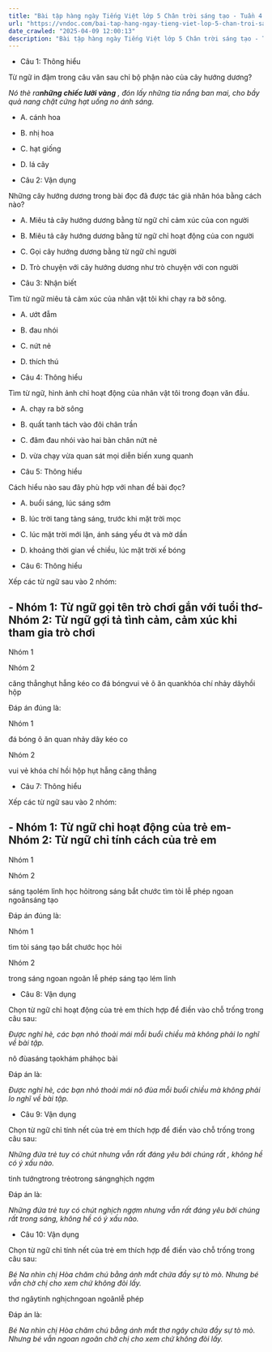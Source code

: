```yaml
---
title: "Bài tập hàng ngày Tiếng Việt lớp 5 Chân trời sáng tạo - Tuần 4 - Thứ 5 gồm các câu hỏi tổng hợp nội dung Đọc hiểu văn bản và Luyện từ và câu được học ở Tuần 4 trong chương trình Tiếng Việt lớp 5 Tập 1 Chân trời sáng tạo."
url: "https://vndoc.com/bai-tap-hang-ngay-tieng-viet-lop-5-chan-troi-sang-tao-tuan-4-thu-5-327264"
date_crawled: "2025-04-09 12:00:13"
description: "Bài tập hàng ngày Tiếng Việt lớp 5 Chân trời sáng tạo - Tuần 4 - Thứ 5 gồm các câu hỏi tổng hợp nội dung Đọc hiểu văn bản và Luyện từ và câu được học ở Tuần 4 trong chương trình Tiếng Việt lớp 5 Tập 1 Chân trời sáng tạo."
---
```


* Câu 1:  Thông hiểu

Từ ngữ in đậm trong câu văn sau chỉ bộ phận nào của cây hướng dương?

_Nó thè ra**những chiếc lưỡi vàng** , đón lấy những tia nắng ban mai, cho bầy quả nang chặt cứng hạt uống no ánh sáng._

  * A. cánh hoa 
  * B. nhị hoa 
  * C. hạt giống 
  * D. lá cây 



* Câu 2:  Vận dụng

Những cây hướng dương trong bài đọc đã được tác giả nhân hóa bằng cách nào?

  * A. Miêu tả cây hướng dương bằng từ ngữ chỉ cảm xúc của con người 
  * B. Miêu tả cây hướng dương bằng từ ngữ chỉ hoạt động của con người 
  * C. Gọi cây hướng dương bằng từ ngữ chỉ người 
  * D. Trò chuyện với cây hướng dương như trò chuyện với con người 



* Câu 3:  Nhận biết

Tìm từ ngữ miêu tả cảm xúc của nhân vật tôi khi chạy ra bờ sông.

  * A. ướt đẫm 
  * B. đau nhói 
  * C. nứt nẻ 
  * D. thích thú 



* Câu 4:  Thông hiểu

Tìm từ ngữ, hình ảnh chỉ hoạt động của nhân vật tôi trong đoạn văn đầu.

  * A. chạy ra bờ sông 
  * B. quất tanh tách vào đôi chân trần 
  * C. đâm đau nhói vào hai bàn chân nứt nẻ 
  * D. vừa chạy vừa quan sát mọi diễn biến xung quanh 



* Câu 5:  Thông hiểu

Cách hiểu nào sau đây phù hợp với nhan đề bài đọc?

  * A. buổi sáng, lúc sáng sớm 
  * B. lúc trời tang tảng sáng, trước khi mặt trời mọc 
  * C. lúc mặt trời mới lặn, ánh sáng yếu ớt và mờ dần 
  * D. khoảng thời gian về chiều, lúc mặt trời xế bóng 



* Câu 6:  Thông hiểu

Xếp các từ ngữ sau vào 2 nhóm:

\- Nhóm 1: Từ ngữ gọi tên trò chơi gắn với tuổi thơ\- Nhóm 2: Từ ngữ gợi tả tình cảm, cảm xúc khi tham gia trò chơi  
---  
  
Nhóm 1

Nhóm 2

căng thẳnghụt hẫng kéo co đá bóngvui vẻ ô ăn quankhóa chí nhảy dâyhồi hộp

Đáp án đúng là:

Nhóm 1

đá bóng ô ăn quan nhảy dây kéo co

Nhóm 2

vui vẻ khóa chí hồi hộp hụt hẫng căng thẳng

* Câu 7:  Thông hiểu

Xếp các từ ngữ sau vào 2 nhóm:

\- Nhóm 1: Từ ngữ chỉ hoạt động của trẻ em\- Nhóm 2: Từ ngữ chỉ tính cách của trẻ em  
---  
  
Nhóm 1

Nhóm 2

sáng tạolém lỉnh học hỏitrong sáng bắt chước tìm tòi lễ phép ngoan ngoãnsáng tạo

Đáp án đúng là:

Nhóm 1

tìm tòi sáng tạo bắt chước học hỏi

Nhóm 2

trong sáng ngoan ngoãn lễ phép sáng tạo lém lỉnh

* Câu 8:  Vận dụng

Chọn từ ngữ chỉ hoạt động của trẻ em thích hợp để điền vào chỗ trống trong câu sau:

_Được nghỉ hè, các bạn nhỏ thoải mái mỗi buổi chiều mà không phải lo nghĩ về bài tập._

nô đùasáng tạokhám pháhọc bài

Đáp án là:

_Được nghỉ hè, các bạn nhỏ thoải mái nô đùa mỗi buổi chiều mà không phải lo nghĩ về bài tập._

* Câu 9:  Vận dụng

Chọn từ ngữ chỉ tính nết của trẻ em thích hợp để điền vào chỗ trống trong câu sau:

_Những đứa trẻ tuy có chút nhưng vẫn rất đáng yêu bởi chúng rất , không hề có ý xấu nào._

tinh tướngtrong trẻotrong sángnghịch ngợm

Đáp án là:

_Những đứa trẻ tuy có chút nghịch ngợm nhưng vẫn rất đáng yêu bởi chúng rất trong sáng, không hề có ý xấu nào._

* Câu 10:  Vận dụng

Chọn từ ngữ chỉ tính nết của trẻ em thích hợp để điền vào chỗ trống trong câu sau:

_Bé Na nhìn chị Hòa chăm chú bằng ánh mắt chứa đầy sự tò mò. Nhưng bé vẫn  chờ chị cho xem chứ không đòi lấy._

thơ ngâytinh nghịchngoan ngoãnlễ phép

Đáp án là:

_Bé Na nhìn chị Hòa chăm chú bằng ánh mắt thơ ngây chứa đầy sự tò mò. Nhưng bé vẫn ngoan ngoãn chờ chị cho xem chứ không đòi lấy._
